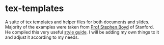 # tex-templates

A suite of tex templates and helper files for both documents and slides. Majority of the examples were taken from [Prof Stephen Boyd](http://stanford.edu/~boyd/) of
Stanford. He compiled this very useful [style guide](https://stanford.edu/class/ee364b/latex_templates/template_notes.pdf). I will 
be adding my own things to it and adjust it according to my needs.
